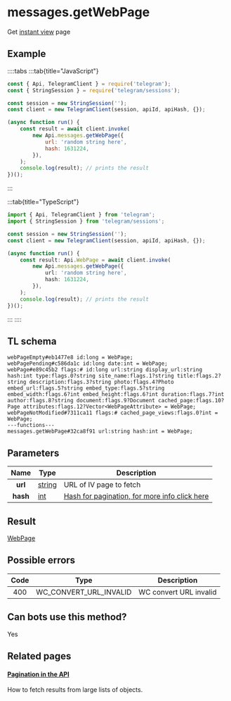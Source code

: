 # messages.getWebPage

Get [instant view](https://instantview.telegram.org) page

## Example

::::tabs
:::tab{title="JavaScript"}

```js
const { Api, TelegramClient } = require('telegram');
const { StringSession } = require('telegram/sessions');

const session = new StringSession('');
const client = new TelegramClient(session, apiId, apiHash, {});

(async function run() {
    const result = await client.invoke(
        new Api.messages.getWebPage({
            url: 'random string here',
            hash: 1631224,
        }),
    );
    console.log(result); // prints the result
})();
```

:::

:::tab{title="TypeScript"}

```ts
import { Api, TelegramClient } from 'telegram';
import { StringSession } from 'telegram/sessions';

const session = new StringSession('');
const client = new TelegramClient(session, apiId, apiHash, {});

(async function run() {
    const result: Api.WebPage = await client.invoke(
        new Api.messages.getWebPage({
            url: 'random string here',
            hash: 1631224,
        }),
    );
    console.log(result); // prints the result
})();
```

:::
::::

## TL schema

```
webPageEmpty#eb1477e8 id:long = WebPage;
webPagePending#c586da1c id:long date:int = WebPage;
webPage#e89c45b2 flags:# id:long url:string display_url:string hash:int type:flags.0?string site_name:flags.1?string title:flags.2?string description:flags.3?string photo:flags.4?Photo embed_url:flags.5?string embed_type:flags.5?string embed_width:flags.6?int embed_height:flags.6?int duration:flags.7?int author:flags.8?string document:flags.9?Document cached_page:flags.10?Page attributes:flags.12?Vector<WebPageAttribute> = WebPage;
webPageNotModified#7311ca11 flags:# cached_page_views:flags.0?int = WebPage;
---functions---
messages.getWebPage#32ca8f91 url:string hash:int = WebPage;
```

## Parameters

|   Name   | Type                                            | Description                                                                                            |
| :------: | ----------------------------------------------- | ------------------------------------------------------------------------------------------------------ |
| **url**  | [string](https://core.telegram.org/type/string) | URL of IV page to fetch                                                                                |
| **hash** | [int](https://core.telegram.org/type/int)       | [Hash for pagination, for more info click here](https://core.telegram.org/api/offsets#hash-generation) |

## Result

[WebPage](https://core.telegram.org/type/WebPage)

## Possible errors

| Code | Type                   | Description            |
| :--: | ---------------------- | ---------------------- |
| 400  | WC_CONVERT_URL_INVALID | WC convert URL invalid |

## Can bots use this method?

Yes

## Related pages

#### [Pagination in the API](https://core.telegram.org/api/offsets)

How to fetch results from large lists of objects.
